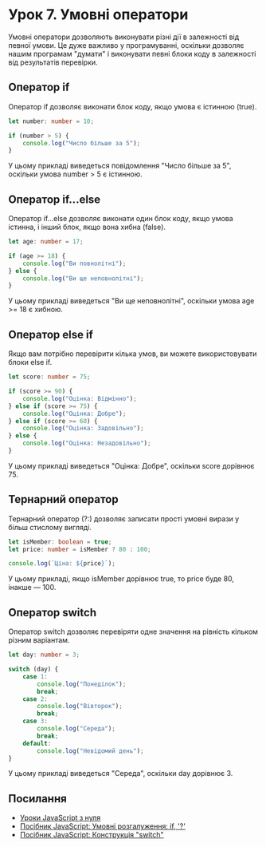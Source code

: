 # Урок 7. Умовні оператори

Умовні оператори дозволяють виконувати різні дії в залежності від певної умови. Це дуже важливо у програмуванні, оскільки дозволяє нашим програмам "думати" і виконувати певні блоки коду в залежності від результатів перевірки.

## Оператор if

Оператор if дозволяє виконати блок коду, якщо умова є істинною (true).

```typescript
let number: number = 10;

if (number > 5) {
    console.log("Число більше за 5");
}
```
У цьому прикладі виведеться повідомлення "Число більше за 5", оскільки умова number > 5 є істинною.

## Оператор if...else

Оператор if...else дозволяє виконати один блок коду, якщо умова істинна, і інший блок, якщо вона хибна (false).

```typescript
let age: number = 17;

if (age >= 18) {
    console.log("Ви повнолітні");
} else {
    console.log("Ви ще неповнолітні");
}
```
У цьому прикладі виведеться "Ви ще неповнолітні", оскільки умова age >= 18 є хибною.

## Оператор else if

Якщо вам потрібно перевірити кілька умов, ви можете використовувати блоки else if.

```typescript
let score: number = 75;

if (score >= 90) {
    console.log("Оцінка: Відмінно");
} else if (score >= 75) {
    console.log("Оцінка: Добре");
} else if (score >= 60) {
    console.log("Оцінка: Задовільно");
} else {
    console.log("Оцінка: Незадовільно");
}
```
У цьому прикладі виведеться "Оцінка: Добре", оскільки score дорівнює 75.

## Тернарний оператор

Тернарний оператор (?:) дозволяє записати прості умовні вирази у більш стислому вигляді.

```typescript
let isMember: boolean = true;
let price: number = isMember ? 80 : 100;

console.log(`Ціна: ${price}`);
```
У цьому прикладі, якщо isMember дорівнює true, то price буде 80, інакше — 100.

## Оператор switch

Оператор switch дозволяє перевіряти одне значення на рівність кільком різним варіантам.

```typescript
let day: number = 3;

switch (day) {
    case 1:
        console.log("Понеділок");
        break;
    case 2:
        console.log("Вівторок");
        break;
    case 3:
        console.log("Середа");
        break;
    default:
        console.log("Невідомий день");
}
```
У цьому прикладі виведеться "Середа", оскільки day дорівнює 3.

## Посилання

- [Уроки JavaScript з нуля](https://www.youtube.com/watch?v=PJF2cB4kLso)
- [Посібник JavaScript: Умовні розгалуження: if, '?'](https://uk.javascript.info/ifelse)
- [Посібник JavaScript: Конструкція "switch"](https://uk.javascript.info/switch)